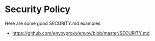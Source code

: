 # Security Policy

Here are some good SECURITY.md examples

- https://github.com/envoyproxy/envoy/blob/master/SECURITY.md
